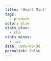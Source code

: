 ```yaml
---
title: 'Heart Mint'
tags:
  - produce
color: blue
stats_plus:
  - chm
stats_minus:
  - laz
date: 0000-00-00
permalink: false
---
```

